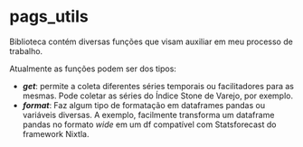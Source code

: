 # pags_utils

Biblioteca contém diversas funções que visam auxiliar em meu processo de trabalho. 

Atualmente as funções podem ser dos tipos:
* **_get_**: permite a coleta diferentes séries temporais ou facilitadores para as mesmas. Pode coletar as séries do Índice Stone de Varejo, por exemplo.
* **_format_**: Faz algum tipo de formatação em dataframes pandas ou variáveis diversas. A exemplo, facilmente transforma um dataframe pandas no formato _wide_ em um df compatível com Statsforecast do framework Nixtla. 
